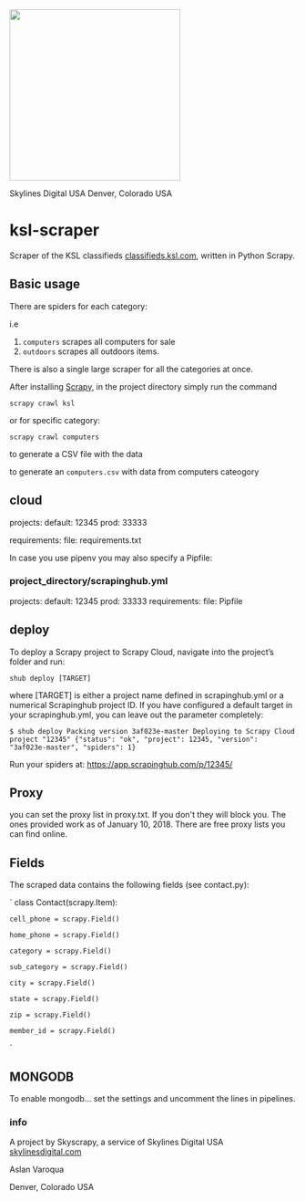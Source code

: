 <img height="300px" width="auto" src="https://img1.wsimg.com/isteam/ip/d2ec0c86-31b9-4318-b5b7-8df5b0940e94/logo/e417473e-4d57-4cf7-ba9d-ff34d6859768.png" align="center" />


Skylines Digital USA 
Denver, Colorado USA


# ksl-scraper
Scraper of the KSL classifieds [classifieds.ksl.com](https://classifieds.ksl.com/), written in Python Scrapy.

## Basic usage
There are spiders for each category: 

i.e

1. `computers` scrapes all computers for sale 
2. `outdoors` scrapes all outdoors items.

There is also a single large scraper for all the categories at once. 

After installing [Scrapy](www.scrapy.org), in the project directory simply run the command

`scrapy crawl ksl`

or for specific category:

`scrapy crawl computers`

to generate a CSV file with the data 

to generate an `computers.csv` with data from computers cateogory 



## cloud

projects:
  default: 12345
  prod: 33333

requirements:
  file: requirements.txt

In case you use pipenv you may also specify a Pipfile:

### project_directory/scrapinghub.yml

projects:
   default: 12345 
   prod: 33333
requirements:
   file: Pipfile


## deploy


To deploy a Scrapy project to Scrapy Cloud, navigate into the project’s folder and run:

`
shub deploy [TARGET]
`

where [TARGET] is either a project name defined in scrapinghub.yml or a numerical Scrapinghub project ID. If you have configured a default target in your scrapinghub.yml, you can leave out the parameter completely:

`
$ shub deploy
Packing version 3af023e-master
Deploying to Scrapy Cloud project "12345"
{"status": "ok", "project": 12345, "version": "3af023e-master", "spiders": 1}
`

Run your spiders at: https://app.scrapinghub.com/p/12345/

## Proxy

you can set the proxy list in proxy.txt. If you don't they will block you. The ones provided work as of January 10, 2018. There are free proxy lists you can find online. 


## Fields
The scraped data contains the following fields (see contact.py):


`
class Contact(scrapy.Item):

    cell_phone = scrapy.Field()
    
    home_phone = scrapy.Field()
    
    category = scrapy.Field()
    
    sub_category = scrapy.Field()
    
    city = scrapy.Field()
    
    state = scrapy.Field()
   
    zip = scrapy.Field()
    
    member_id = scrapy.Field()
`

## MONGODB

To enable mongodb... set the settings and uncomment the lines in pipelines. 





### info

A project by Skyscrapy, a service of Skylines Digital USA [skylinesdigital.com](https://skylinesdigital.com/)


Aslan Varoqua

Denver, Colorado USA

